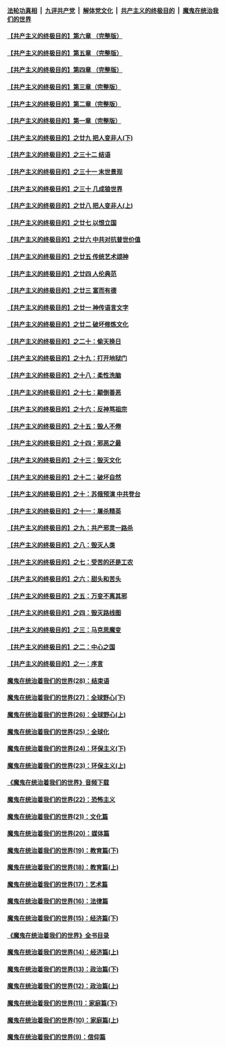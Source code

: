####  [法轮功真相](../../../../basic/blob/master/README.md?t=04260101) &nbsp;|&nbsp; [九评共产党](../../../../9ping.md/blob/master/README.md?t=04260101) &nbsp;|&nbsp; [解体党文化](../../../../jtdwh.md/blob/master/README.md?t=04260101)  &nbsp;|&nbsp; [共产主义的终极目的](../../../../gczydzjmd.md/blob/master/README.md?t=04260101) &nbsp;|&nbsp; [魔鬼在统治我们的世界](../../../../mgztzwmdsj.md/blob/master/README.md?t=04260101) 

#### [【共产主义的终极目的】第六章 （完整版）](../pages/nsc422/n11428913.md?t=04260101) 

#### [【共产主义的终极目的】第五章 （完整版）](../pages/nsc422/n11428912.md?t=04260101) 

#### [【共产主义的终极目的】第四章 （完整版）](../pages/nsc422/n11428907.md?t=04260101) 

#### [【共产主义的终极目的】第三章（完整版）](../pages/nsc422/n11428848.md?t=04260101) 

#### [【共产主义的终极目的】第二章（完整版）](../pages/nsc422/n11428831.md?t=04260101) 

#### [【共产主义的终极目的】第一章（完整版）](../pages/nsc422/n11417651.md?t=04260101) 

#### [【共产主义的终极目的】之廿九 把人变非人(下)](../pages/nsc422/n11344140.md?t=04260101) 

#### [【共产主义的终极目的】之三十二 结语](../pages/nsc422/n11360535.md?t=04260101) 

#### [【共产主义的终极目的】之三十一 末世景观](../pages/nsc422/n11351129.md?t=04260101) 

#### [【共产主义的终极目的】之三十 几成狼世界](../pages/nsc422/n11348280.md?t=04260101) 

#### [【共产主义的终极目的】之廿八 把人变非人(上)](../pages/nsc422/n11340492.md?t=04260101) 

#### [【共产主义的终极目的】之廿七 以恨立国](../pages/nsc422/n11336944.md?t=04260101) 

#### [【共产主义的终极目的】之廿六 中共对抗普世价值](../pages/nsc422/n11324785.md?t=04260101) 

#### [【共产主义的终极目的】之廿五 传统艺术颂神](../pages/nsc422/n11296396.md?t=04260101) 

#### [【共产主义的终极目的】之廿四 人伦典范](../pages/nsc422/n11296397.md?t=04260101) 

#### [【共产主义的终极目的】之廿三 富而有德](../pages/nsc422/n11283598.md?t=04260101) 

#### [【共产主义的终极目的】之廿一 神传语言文字](../pages/nsc422/n11263265.md?t=04260101) 

#### [【共产主义的终极目的】之廿二 破坏修炼文化](../pages/nsc422/n11245728.md?t=04260101) 

#### [【共产主义的终极目的】之二十：偷天换日](../pages/nsc422/n11238846.md?t=04260101) 

#### [【共产主义的终极目的】之十九：打开地狱门](../pages/nsc422/n11206376.md?t=04260101) 

#### [【共产主义的终极目的】之十八：柔性洗脑](../pages/nsc422/n11199994.md?t=04260101) 

#### [【共产主义的终极目的】之十七：颠倒善恶](../pages/nsc422/n11179782.md?t=04260101) 

#### [【共产主义的终极目的】之十六：反神骂祖宗](../pages/nsc422/n11166798.md?t=04260101) 

#### [【共产主义的终极目的】之十五：毁人不倦](../pages/nsc422/n11166792.md?t=04260101) 

#### [【共产主义的终极目的】之十四：邪恶之最](../pages/nsc422/n11150249.md?t=04260101) 

#### [【共产主义的终极目的】之十三：毁灭文化](../pages/nsc422/n11135227.md?t=04260101) 

#### [【共产主义的终极目的】之十二：破坏自然](../pages/nsc422/n11135214.md?t=04260101) 

#### [【共产主义的终极目的】之十：苏俄预演 中共登台](../pages/nsc422/n11118424.md?t=04260101) 

#### [【共产主义的终极目的】之十一：屠杀精英](../pages/nsc422/n11118442.md?t=04260101) 

#### [【共产主义的终极目的】之九：共产邪灵一路杀](../pages/nsc422/n11114139.md?t=04260101) 

#### [【共产主义的终极目的】之八：毁灭人类](../pages/nsc422/n11108503.md?t=04260101) 

#### [【共产主义的终极目的】之七：受苦的还是工农](../pages/nsc422/n11101809.md?t=04260101) 

#### [【共产主义的终极目的】之六：甜头和苦头](../pages/nsc422/n11096971.md?t=04260101) 

#### [【共产主义的终极目的】之五：万变不离其邪](../pages/nsc422/n11091285.md?t=04260101) 

#### [【共产主义的终极目的】之四：毁灭路线图](../pages/nsc422/n11086284.md?t=04260101) 

#### [【共产主义的终极目的】之三：马克思魔变](../pages/nsc422/n11061941.md?t=04260101) 

#### [【共产主义的终极目的】之二：中心之国](../pages/nsc422/n11047728.md?t=04260101) 

#### [【共产主义的终极目的】之一：序言](../pages/nsc422/n11086077.md?t=04260101) 

#### [魔鬼在统治着我们的世界(28)：结束语](../pages/nsc422/n10936246.md?t=04260101) 

#### [魔鬼在统治着我们的世界(27)：全球野心(下)](../pages/nsc422/n10928319.md?t=04260101) 

#### [魔鬼在统治着我们的世界(26)：全球野心(上)](../pages/nsc422/n10900318.md?t=04260101) 

#### [魔鬼在统治着我们的世界(25)：全球化](../pages/nsc422/n10788205.md?t=04260101) 

#### [魔鬼在统治着我们的世界(24)：环保主义(下)](../pages/nsc422/n10695307.md?t=04260101) 

#### [魔鬼在统治着我们的世界(23)：环保主义(上)](../pages/nsc422/n10688613.md?t=04260101) 

#### [《魔鬼在统治着我们的世界》音频下载](../pages/nsc422/n10635553.md?t=04260101) 

#### [魔鬼在统治着我们的世界(22)：恐怖主义](../pages/nsc422/n10614727.md?t=04260101) 

#### [魔鬼在统治着我们的世界(21)：文化篇](../pages/nsc422/n10597706.md?t=04260101) 

#### [魔鬼在统治着我们的世界(20)：媒体篇](../pages/nsc422/n10586579.md?t=04260101) 

#### [魔鬼在统治着我们的世界(19)：教育篇(下)](../pages/nsc422/n10564808.md?t=04260101) 

#### [魔鬼在统治着我们的世界(18)：教育篇(上)](../pages/nsc422/n10526970.md?t=04260101) 

#### [魔鬼在统治着我们的世界(17)：艺术篇](../pages/nsc422/n10499093.md?t=04260101) 

#### [魔鬼在统治着我们的世界(16)：法律篇](../pages/nsc422/n10485969.md?t=04260101) 

#### [魔鬼在统治着我们的世界(15)：经济篇(下)](../pages/nsc422/n10469975.md?t=04260101) 

#### [《魔鬼在统治着我们的世界》全书目录](../pages/nsc422/n10464261.md?t=04260101) 

#### [魔鬼在统治着我们的世界(14)：经济篇(上)](../pages/nsc422/n10457370.md?t=04260101) 

#### [魔鬼在统治着我们的世界(13)：政治篇(下)](../pages/nsc422/n10448270.md?t=04260101) 

#### [魔鬼在统治着我们的世界(12)：政治篇(上)](../pages/nsc422/n10444576.md?t=04260101) 

#### [魔鬼在统治着我们的世界(11)：家庭篇(下)](../pages/nsc422/n10440961.md?t=04260101) 

#### [魔鬼在统治着我们的世界(10)：家庭篇(上)](../pages/nsc422/n10435448.md?t=04260101) 

#### [魔鬼在统治着我们的世界(9)：信仰篇](../pages/nsc422/n10432159.md?t=04260101) 

